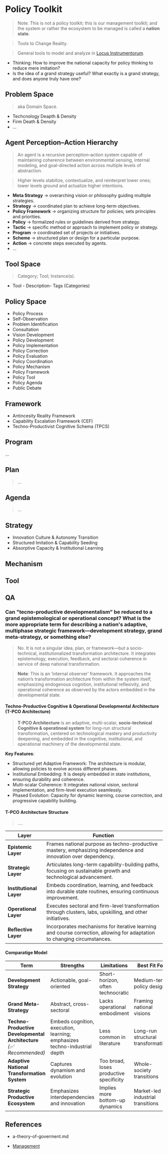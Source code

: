 # Policy Toolkit

> Note: This is not a policy toolkit; this is our management toolkit; and the system or rather the ecosystem to be managed is called a **nation state**.

> Tools to Change Reality.

> General tools to model and analyze in [Locus Instrumentorum](../Locus-Instrumentorum/).

- Thinking: How to improve the national capacity for policy thinking to reduce mere imitation?
- Is the idea of a grand strategy useful? What exactly is a grand strategy, and does anyone truly have one?

## Problem Space

> aka Domain Space.

- Techcnology Deapth & Density
- Firm Death & Density
- ...

## Agent Perception–Action Hierarchy

> An agent is a recursive perception–action system capable of maintaining coherence between environmental sensing, internal modeling, and goal-directed action across multiple levels of abstraction.

> Higher levels stabilize, contextualize, and reinterpret lower ones; lower levels ground and actualize higher intentions.

- **Meta Strategy** → overarching vision or philosophy guiding multiple strategies.
- **Strategy** → coordinated plan to achieve long-term objectives.
- **Policy Framework** → organizing structure for policies; sets principles and priorities.
- **Policy** → formalized rules or guidelines derived from strategy.
- **Tactic** → specific method or approach to implement policy or strategy.
- **Program** → coordinated set of projects or initiatives.
- **Scheme** → structured plan or design for a particular purpose.
- **Action** → concrete steps executed by agents.
- ...

## Tool Space

> Category; Tool; Instance(s).


- Tool - Description- Tags (Categories)

## Policy Space

- Policy Process
- Self-Observation
- Problem Identification
- Consultation
- Vision Development
- Policy Development
- Policy Implementation
- Policy Correction
- Policy Evaluation
- Policy Coordination
- Policy Mechanism
- Policy Framework
- Policy Tool
- Policy Agenda
- Public Debate

## Framework

- Antincesity Reality Framework
- Capability Escalation Framework (CEF)
- Techno-Productivist Cognitive Schema (TPCS)

## Program

...

## Plan

> ...

## Agenda

> ...

## Strategy

- Innovation Culture & Autonomy Transition
- Structured Imitation & Capability Seeding
- Absorptive Capacity & Institutional Learning

## Mechanism

## Tool

## QA

### Can "tecno-productive developmentalism” be reduced to a grand epistemological or operational concept? What is the more appropriate term for describing a nation's adaptive, multiphase strategic framework—development strategy, grand meta-strategy, or something else?

> No. It is not a singular idea, plan, or framework—but a socio-technical, institutionalized transformation architecture. It integrates epistemology, execution, feedback, and sectoral-coherence in service of deep national transformation.

> **Note**: This is an ‘internal observer’ framework. It approaches the nation’s transformation architecture from within the system itself, emphasizing endogenous cognition, institutional reflexivity, and operational coherence as observed by the actors embedded in the developmental state.

#### Techno-Productive Cognitive & Operational Developmental Architecture (T-PCO Architecture)

> **T-PCO Architecture** is an adaptive, multi-scalar, **socio-technical Cognitive & operatinoal system** for long-run structural transformation, centered on technological mastery and productivity deepening, and embedded in the cognitive, institutional, and operational machinery of the developmental state.

**Key Features**:

- Structured yet Adaptive Framework: The architecture is modular, allowing policies to evolve across different phases.
- Institutional Embedding: It is deeply embedded in state institutions, ensuring durability and coherence.
- Multi-scalar Coherence: It integrates national vision, sectoral implementation, and firm-level execution seamlessly.
- Phased Evolution: Capacity for dynamic learning, course correction, and progressive capability building.

#### T-PCO Architecture Structure

> ....

| **Layer**               | **Function**                                                                                                             |
| ----------------------- | ------------------------------------------------------------------------------------------------------------------------ |
| **Epistemic Layer**     | Frames national purpose as techno-productive mastery, emphasizing independence and innovation over dependency.           |
| **Strategic Layer**     | Articulates long-term capability-building paths, focusing on sustainable growth and technological advancement.           |
| **Institutional Layer** | Embeds coordination, learning, and feedback into durable state routines, ensuring continuous improvement.                |
| **Operational Layer**   | Executes sectoral and firm-level transformation through clusters, labs, upskilling, and other initiatives.               |
| **Reflective Layer**    | Incorporates mechanisms for iterative learning and course correction, allowing for adaptation to changing circumstances. |


#### Comparatige Model

| **Term**                                                           | **Strengths**                                                             | **Limitations**                         | **Best Fit For**                   |
| ------------------------------------------------------------------ | ------------------------------------------------------------------------- | --------------------------------------- | ---------------------------------- |
| **Development Strategy**                                           | Actionable, goal-oriented                                                 | Short-horizon, often technocratic       | Medium-term policy design          |
| **Grand Meta-Strategy**                                            | Abstract, cross-sectoral                                                  | Lacks operational embodiment            | Framing national visions           |
| **Techno-Productive Developmental Architecture** *(✅ Recommended)* | Embeds cognition, execution, learning; emphasizes techno-industrial depth | Less common in literature               | Long-run structural transformation |
| **Adaptive National Transformation System**                        | Captures dynamism and evolution                                           | Too broad, loses productive specificity | Whole-society transitions          |
| **Strategic Productive Ecosystem**                                 | Emphasizes interdependencies and innovation                               | Implies more bottom-up dynamics         | Market-led industrial transitions  |

## References

- a-theory-of-goverment.md

- [Management](https://righteous-guardian-68f.notion.site/Management-267c0f5171ec80188029f61e9154ccc1?source=copy_link)

